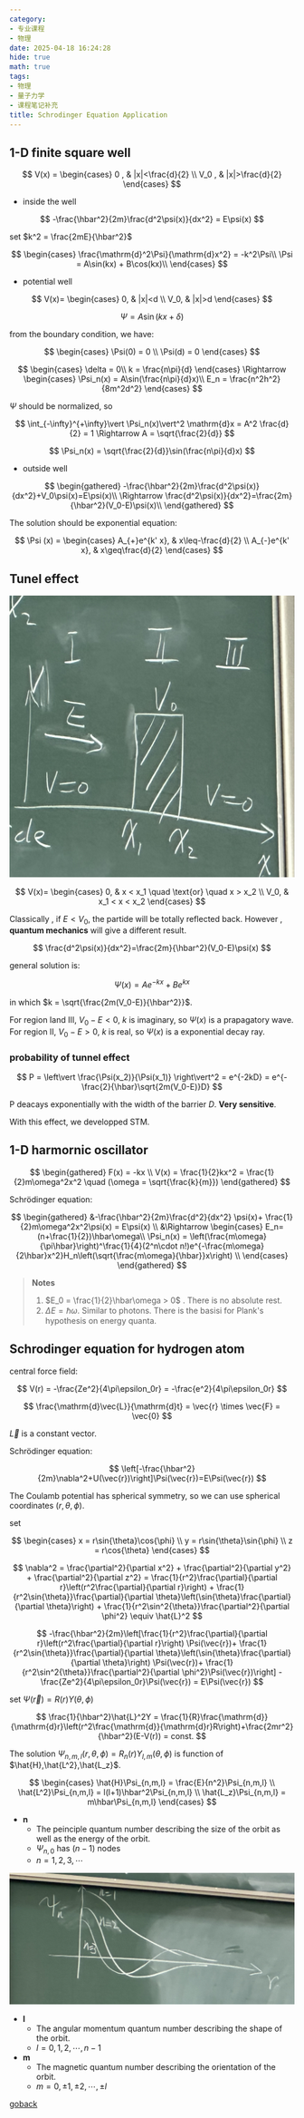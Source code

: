```yaml
---
category:
- 专业课程
- 物理
date: 2025-04-18 16:24:28
hide: true
math: true
tags:
- 物理
- 量子力学
- 课程笔记补充
title: Schrodinger Equation Application
---
```


## 1-D finite square well

$$
V(x) =
\begin{cases}
    0 , & |x|<\frac{d}{2} \\
    V_0 , & |x|>\frac{d}{2}
\end{cases}
$$

- inside the well

$$
-\frac{\hbar^2}{2m}\frac{d^2\psi(x)}{dx^2} = E\psi(x)
$$

set $k^2 = \frac{2mE}{\hbar^2}$

$$
\begin{cases}
\frac{\mathrm{d}^2\Psi}{\mathrm{d}x^2} = -k^2\Psi\\
\Psi  = A\sin(kx) + B\cos(kx)\\
\end{cases}
$$

- potential well

$$
V(x)=
\begin{cases}
    0, & |x|<d \\
    V_0, & |x|>d
\end{cases}
$$

$$
\Psi = A \sin(kx+\delta)
$$

from the boundary condition, we have:

$$
\begin{cases}
    \Psi(0) = 0 \\
    \Psi(d) = 0
\end{cases}
$$

$$
\begin{cases}
    \delta = 0\\
    k = \frac{n\pi}{d}
\end{cases}
\Rightarrow
\begin{cases}
    \Psi_n(x) = A\sin(\frac{n\pi}{d}x)\\
    E_n = \frac{n^2h^2}{8m^2d^2}
\end{cases}
$$

$\Psi$ should be normalized, so

$$
\int_{-\infty}^{+\infty}\vert \Psi_n(x)\vert^2 \mathrm{d}x = A^2 \frac{d}{2} = 1 \Rightarrow A = \sqrt{\frac{2}{d}}
$$

$$
\Psi_n(x) = \sqrt{\frac{2}{d}}\sin(\frac{n\pi}{d}x)
$$

- outside well

$$
\begin{gathered}
-\frac{\hbar^2}{2m}\frac{d^2\psi(x)}{dx^2}+V_0\psi(x)=E\psi(x)\\
\Rightarrow \frac{d^2\psi(x)}{dx^2}=\frac{2m}{\hbar^2}(V_0-E)\psi(x)\\
\end{gathered}
$$

The solution should be exponential equation:

$$
\Psi (x) =
\begin{cases}
    A_{+}e^{k' x}, & x\leq-\frac{d}{2} \\
    A_{-}e^{k' x}, & x\geq\frac{d}{2}
\end{cases}
$$

## Tunel effect

![Tunel effect](https://raw.githubusercontent.com/dcldyhb/Freshman-Notes-Image-Host/main/202504181642705.png)

$$
V(x)=
\begin{cases}
    0, & x < x_1 \quad \text{or} \quad x > x_2 \\
    V_0, & x_1 < x < x_2
\end{cases}
$$

Classically , if $E<V_0$, the partide will be totally reflected back.
However , **quantum mechanics** will give a different result.

$$
\frac{d^2\psi(x)}{dx^2}=\frac{2m}{\hbar^2}(V_0-E)\psi(x)
$$

general solution is:

$$
\Psi (x) = Ae^{-k x} + Be^{k x}
$$

in which $k = \sqrt{\frac{2m(V_0-E)}{\hbar^2}}$.

For region Ⅰand Ⅲ, $V_0 - E < 0$, $k$ is imaginary, so $\Psi(x)$ is a prapagatory wave.
For region Ⅱ, $V_0 - E > 0$, $k$ is real, so $\Psi(x)$ is a exponential decay ray.

### probability of tunnel effect

$$
P = \left\vert \frac{\Psi(x_2)}{\Psi(x_1)} \right\vert^2 = e^{-2kD} = e^{-\frac{2}{\hbar}\sqrt{2m(V_0-E)}D}
$$

P deacays exponentially with the width of the barrier $D$. **Very sensitive**.

With this effect, we developped STM.

## 1-D harmornic oscillator

$$
\begin{gathered}
    F(x) = -kx \\
    V(x) = \frac{1}{2}kx^2 = \frac{1}{2}m\omega^2x^2 \quad (\omega = \sqrt{\frac{k}{m}})
\end{gathered}
$$

Schrödinger equation:

$$
\begin{gathered}
    &-\frac{\hbar^2}{2m}\frac{d^2}{dx^2} \psi(x)+ \frac{1}{2}m\omega^2x^2\psi(x) = E\psi(x) \\
    &\Rightarrow
\begin{cases}
   E_n= (n+\frac{1}{2})\hbar\omega\\
   \Psi_n(x) = \left(\frac{m\omega}{\pi\hbar}\right)^\frac{1}{4}(2^n\cdot n!)e^{-\frac{m\omega}{2\hbar}x^2}H_n\left(\sqrt{\frac{m\omega}{\hbar}}x\right) \\
\end{cases}
\end{gathered}
$$

> **Notes**
>
> 1. $E_0 = \frac{1}{2}\hbar\omega > 0$ . There is no absolute rest.
> 2. $\Delta E = \hbar\omega$. Similar to photons. There is the basisi for Plank's hypothesis on energy quanta.

## Schrodinger equation for hydrogen atom

central force field:

$$
V(r) = -\frac{Ze^2}{4\pi\epsilon_0r} = -\frac{e^2}{4\pi\epsilon_0r}
$$

$$
\frac{\mathrm{d}\vec{L}}{\mathrm{d}t} = \vec{r} \times \vec{F} = \vec{0}
$$

$\vec{L}$ is a constant vector.

Schrödinger equation:

$$
\left[-\frac{\hbar^2}{2m}\nabla^2+U(\vec{r})\right]\Psi(\vec{r})=E\Psi(\vec{r})
$$

The Coulamb potential has spherical symmetry, so we can use spherical coordinates $(r , \theta , \phi)$.

set

$$
\begin{cases}
    x = r\sin{\theta}\cos{\phi} \\
    y = r\sin{\theta}\sin{\phi} \\
    z = r\cos{\theta}
\end{cases}
$$

$$
\nabla^2 = \frac{\partial^2}{\partial x^2} + \frac{\partial^2}{\partial y^2} + \frac{\partial^2}{\partial z^2} = \frac{1}{r^2}\frac{\partial}{\partial r}\left(r^2\frac{\partial}{\partial r}\right) + \frac{1}{r^2\sin{\theta}}\frac{\partial}{\partial \theta}\left(\sin{\theta}\frac{\partial}{\partial \theta}\right) + \frac{1}{r^2\sin^2{\theta}}\frac{\partial^2}{\partial \phi^2} \equiv \hat{L}^2
$$

$$
-\frac{\hbar^2}{2m}\left[\frac{1}{r^2}\frac{\partial}{\partial r}\left(r^2\frac{\partial}{\partial r}\right) \Psi(\vec{r})+ \frac{1}{r^2\sin{\theta}}\frac{\partial}{\partial \theta}\left(\sin{\theta}\frac{\partial}{\partial \theta}\right) \Psi(\vec{r})+ \frac{1}{r^2\sin^2{\theta}}\frac{\partial^2}{\partial \phi^2}\Psi(\vec{r})\right] - \frac{Ze^2}{4\pi\epsilon_0r}\Psi(\vec{r}) = E\Psi(\vec{r})
$$

set $\Psi(\vec{r}) = R(r)Y(\theta , \phi)$

$$
\frac{1}{\hbar^2}\hat{L}^2Y = \frac{1}{R}\frac{\mathrm{d}}{\mathrm{d}r}\left(r^2\frac{\mathrm{d}}{\mathrm{d}r}R\right)+\frac{2mr^2}{\hbar^2}(E-V(r)) = const.
$$

The solution $\displaystyle \Psi_{n,m,l}(r , \theta , \phi) = R_n(r)Y_{l,m}(\theta , \phi)$ is function of $\hat{H},\hat{L^2},\hat{L_z}$.

$$
\begin{cases}
    \hat{H}\Psi_{n,m,l} = \frac{E}{n^2}\Psi_{n,m,l} \\
    \hat{L^2}\Psi_{n,m,l} = l(l+1)\hbar^2\Psi_{n,m,l} \\
    \hat{L_z}\Psi_{n,m,l} = m\hbar\Psi_{n,m,l}
\end{cases}
$$

- **n**
  - The peinciple quantum number describing the size of the orbit as well as the energy of the orbit.
  - $\Psi_{n,0}$ has $(n-1)$ nodes
  - $n = 1,2,3,\cdots$

![pic](https://raw.githubusercontent.com/dcldyhb/Freshman-Notes-Image-Host/main/202504251621261.png)

- **l**
  - The angular momentum quantum number describing the shape of the orbit.
  - $l = 0,1,2,\cdots,n-1$
- **m**
  - The magnetic quantum number describing the orientation of the orbit.
  - $m = 0 ,\pm 1 , \pm 2 , \cdots , \pm l$

[goback](/README.md)